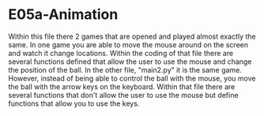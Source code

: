 # E05a-Animation

Within this file there 2 games that are opened and played almost exactly the same. In one game you are able to move the mouse around on the screen and watch it change locations. Within the coding of that file there are several functions defined that allow the user to use the mouse and change the position of the ball. In the other file, "main2.py" it is the same game. However, instead of being able to control the ball with the mouse, you move the ball with the arrow keys on the keyboard. Within that file there are several functions that don't allow the user to use the mouse but define functions that allow you to use the keys. 